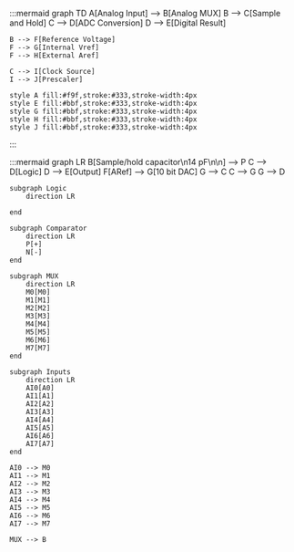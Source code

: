 <!--
 Copyright (c) 2024 David Such
 
 This software is released under the MIT License.
 https://opensource.org/licenses/MIT
-->

:::mermaid
graph TD
    A[Analog Input] --> B[Analog MUX]
    B --> C[Sample and Hold]
    C --> D[ADC Conversion]
    D --> E[Digital Result]
    
    B --> F[Reference Voltage]
    F --> G[Internal Vref]
    F --> H[External Aref]
    
    C --> I[Clock Source]
    I --> J[Prescaler]
    
    style A fill:#f9f,stroke:#333,stroke-width:4px
    style E fill:#bbf,stroke:#333,stroke-width:4px
    style G fill:#bbf,stroke:#333,stroke-width:4px
    style H fill:#bbf,stroke:#333,stroke-width:4px
    style J fill:#bbf,stroke:#333,stroke-width:4px
:::

:::mermaid
graph LR
    B[Sample/hold capacitor\n14 pF\n\n] --> P
    C --> D[Logic]
    D --> E[Output]
    F[ARef] --> G[10 bit DAC]
    G --> C
    C --> G
    G --> D

    subgraph Logic
        direction LR
        
    end

    subgraph Comparator
        direction LR
        P[+]
        N[-]
    end

    subgraph MUX
        direction LR
        M0[M0]
        M1[M1]
        M2[M2]
        M3[M3]
        M4[M4]
        M5[M5]
        M6[M6]
        M7[M7]
    end
    
    subgraph Inputs
        direction LR
        AI0[A0]
        AI1[A1]
        AI2[A2]
        AI3[A3]
        AI4[A4]
        AI5[A5]
        AI6[A6]
        AI7[A7]
    end
    
    AI0 --> M0
    AI1 --> M1
    AI2 --> M2
    AI3 --> M3
    AI4 --> M4
    AI5 --> M5
    AI6 --> M6
    AI7 --> M7

    MUX --> B
    